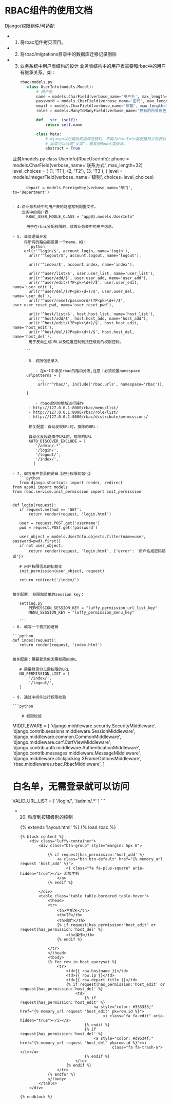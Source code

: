 # RBAC组件的使用文档
Django/权限组件/可适配

- 1. 将rbac组件拷贝项目。
- 2. 将rbac/migrations目录中的数据库迁移记录删除
- 3. 业务系统中用户表结构的设计
     业务表结构中的用户表需要和rbac中的用户有继承关系，如：
     ```python
     rbac/models.py
        class UserInfo(models.Model):
            # 用户表
            name = models.CharField(verbose_name='用户名', max_length=32)
            password = models.CharField(verbose_name='密码', max_length=64)
            email = models.CharField(verbose_name='邮箱', max_length=32)
            roles = models.ManyToManyField(verbose_name='拥有的所有角色', to=Role, blank=True) 严重提醒 Role 不要加引号

            def __str__(self):
                return self.name

            class Meta:
                # django以后再做数据库迁移时，不再为UserInfo类创建相关的表以及表结构了。
                # 此类可以当做"父类"，被其他Model类继承。
                abstract = True

    业务/models.py
        class UserInfo(RbacUserInfo):
            phone = models.CharField(verbose_name='联系方式', max_length=32)
            level_choices = (
                (1, 'T1'),
                (2, 'T2'),
                (3, 'T3'),
            )
            level = models.IntegerField(verbose_name='级别', choices=level_choices)

            depart = models.ForeignKey(verbose_name='部门', to='Department')

     ```
     
     - 4.讲业务系统中的用户表的路径写到配置文件。
         业务中的用户表
           RBAC_USER_MODLE_CLASS = "app01.models.UserInfo"

           用于在rbac分配权限时，读取业务表中的用户信息。
      
     - 5. 业务逻辑开发
          将所有的路由都设置一个name，如：
          ```python
          url(r'^login/$', account.login, name='login'),
            url(r'^logout/$', account.logout, name='logout'),

            url(r'^index/$', account.index, name='index'),

            url(r'^user/list/$', user.user_list, name='user_list'),
            url(r'^user/add/$', user.user_add, name='user_add'),
            url(r'^user/edit/(?P<pk>\d+)/$', user.user_edit, name='user_edit'),
            url(r'^user/del/(?P<pk>\d+)/$', user.user_del, name='user_del'),
            url(r'^user/reset/password/(?P<pk>\d+)/$', user.user_reset_pwd, name='user_reset_pwd'),

            url(r'^host/list/$', host.host_list, name='host_list'),
            url(r'^host/add/$', host.host_add, name='host_add'),
            url(r'^host/edit/(?P<pk>\d+)/$', host.host_edit, name='host_edit'),
            url(r'^host/del/(?P<pk>\d+)/$', host.host_del, name='host_del'),
            用于反向生成URL以及粒度控制到按钮级别的权限控制。
          
          ```
          
          - 6. 权限信息录入
          
               - 在url中添加rbac的路由分发,注意：必须设置namespace
           urlpatterns = [
                ...
                url(r'^rbac/', include('rbac.urls', namespace='rbac')),

           ]

               - rbac提供的地址进行操作
            - http://127.0.0.1:8000/rbac/menu/list/
            - http://127.0.0.1:8000/rbac/role/list/
            - http://127.0.0.1:8000/rbac/distribute/permissions/

            相关配置：自动发现URL时，排除的URL：

            自动化发现路由中URL时，排除的URL
            AUTO_DISCOVER_EXCLUDE = [
               '/admin/.*',
               '/login/',
               '/logout/',
               '/index/',
              ]
                
    - 7. 编写用户登录的逻辑【进行权限初始化】  
        ```python
        from django.shortcuts import render, redirect
    from app01 import models
    from rbac.service.init_permission import init_permission


    def login(request):
        if request.method == 'GET':
            return render(request, 'login.html')

        user = request.POST.get('username')
        pwd = request.POST.get('password')

        user_object = models.UserInfo.objects.filter(name=user, password=pwd).first()
        if not user_object:
            return render(request, 'login.html', {'error': '用户名或密码错误'})

        # 用户权限信息的初始化
        init_permission(user_object, request)

        return redirect('/index/')


    相关配置: 权限和菜单的session key：

        setting.py
            PERMISSION_SESSION_KEY = "luffy_permission_url_list_key"
            MENU_SESSION_KEY = "luffy_permission_menu_key"
        
        ```
     - 8. 编写一个首页的逻辑
     
     ```python
     def index(request):
        return render(request, 'index.html')


    相关配置：需要登录但无需权限的URL

        # 需要登录但无需权限的URL
        NO_PERMISSION_LIST = [
            '/index/',
            '/logout/',
        ]
     ```
     
      - 9. 通过中间件进行权限校验
      
      ```python
      
          # 权限校验
    MIDDLEWARE = [
        'django.middleware.security.SecurityMiddleware',
        'django.contrib.sessions.middleware.SessionMiddleware',
        'django.middleware.common.CommonMiddleware',
        'django.middleware.csrf.CsrfViewMiddleware',
        'django.contrib.auth.middleware.AuthenticationMiddleware',
        'django.contrib.messages.middleware.MessageMiddleware',
        'django.middleware.clickjacking.XFrameOptionsMiddleware',
        'rbac.middlewares.rbac.RbacMiddleware',
    ]

    # 白名单，无需登录就可以访问
    VALID_URL_LIST = [
        '/login/',
        '/admin/.*'
    ]
      ```
     
  - 10. 粒度到按钮级别的控制
    
     {% extends 'layout.html' %}
        {% load rbac %}

        {% block content %}
            <div class="luffy-container">
                <div class="btn-group" style="margin: 5px 0">

                    {% if request|has_permission:'host_add' %}
                        <a class="btn btn-default" href="{% memory_url request 'host_add' %}">
                            <i class="fa fa-plus-square" aria-hidden="true"></i> 添加主机
                        </a>
                    {% endif %}

                </div>
                <table class="table table-bordered table-hover">
                    <thead>
                    <tr>
                        <th>主机名</th>
                        <th>IP</th>
                        <th>部门</th>
                        {% if request|has_permission:'host_edit' or request|has_permission:'host_del' %}
                            <th>操作</th>
                        {% endif %}

                    </tr>
                    </thead>
                    <tbody>
                    {% for row in host_queryset %}
                        <tr>
                            <td>{{ row.hostname }}</td>
                            <td>{{ row.ip }}</td>
                            <td>{{ row.depart.title }}</td>
                            {% if request|has_permission:'host_edit' or request|has_permission:'host_del' %}
                                <td>
                                    {% if request|has_permission:'host_edit' %}
                                        <a style="color: #333333;" href="{% memory_url request 'host_edit' pk=row.id %}">
                                            <i class="fa fa-edit" aria-hidden="true"></i></a>
                                    {% endif %}
                                    {% if request|has_permission:'host_del' %}
                                        <a style="color: #d9534f;" href="{% memory_url request 'host_del' pk=row.id %}"><i
                                                class="fa fa-trash-o"></i></a>
                                    {% endif %}
                                </td>
                            {% endif %}
                        </tr>
                    {% endfor %}
                    </tbody>
                </table>
            </div>

        {% endblock %}


  ```python
  
  
  ```
     
     
     
     

